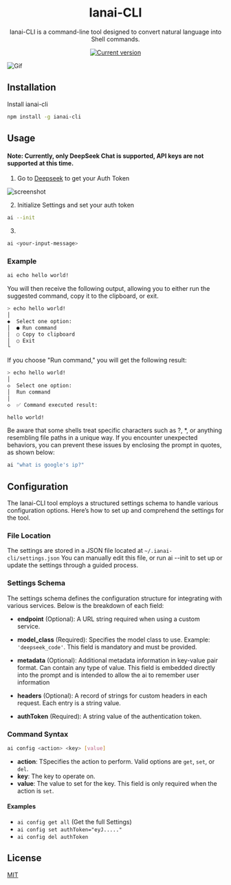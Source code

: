 <h1 align="center" id="title">Ianai-CLI</h1>

<p id="description" align="center">Ianai-CLI is a command-line tool designed to convert natural language into Shell commands.</p>

<p align="center">
   <a href="https://www.npmjs.com/package/ianai-cli"><img src="https://img.shields.io/npm/v/ianai-cli" alt="Current version"></a>
</p>

<img  src="https://github.com/user-attachments/assets/5ddc242c-c974-4935-8f61-4679133c3878" alt="Gif" />

## Installation

Install ianai-cli

```bash
npm install -g ianai-cli
```

## Usage

#### Note: Currently, only DeepSeek Chat is supported, API keys are not supported at this time.

1. Go to [Deepseek](https://chat.deepseek.com/) to get your Auth Token

![screenshot](https://github.com/user-attachments/assets/b4cd8f5c-e205-4742-8e11-e1d08d68ddc2)

2. Initialize Settings and set your auth token

```bash
ai --init
```

3.

```bash
ai <your-input-message>
```

### Example

```bash
ai echo hello world!
```

You will then receive the following output, allowing you to either run the suggested command, copy it to the clipboard, or exit.

```bash
> echo hello world!
│
◆  Select one option:
│  ● Run command
│  ○ Copy to clipboard
│  ○ Exit
└
```

If you choose "Run command," you will get the following result:

```bash
> echo hello world!
│
◇  Select one option:
│  Run command
│
◇  ✅ Command executed result:

hello world!

```

Be aware that some shells treat specific characters such as ?, \*, or anything resembling file paths in a unique way. If you encounter unexpected behaviors, you can prevent these issues by enclosing the prompt in quotes, as shown below:

```bash
ai "what is google's ip?"
```

## Configuration

The Ianai-CLI tool employs a structured settings schema to handle various configuration options. Here’s how to set up and comprehend the settings for the tool.

### File Location

The settings are stored in a JSON file located at `~/.ianai-cli/settings.json` You can manually edit this file, or run ai --init to set up or update the settings through a guided process.

### Settings Schema

The settings schema defines the configuration structure for integrating with various services. Below is the breakdown of each field:

- **endpoint** (Optional): A URL string required when using a custom service.
- **model_class** (Required): Specifies the model class to use. Example: `'deepseek_code'`. This field is mandatory and must be provided.

- **metadata** (Optional): Additional metadata information in key-value pair format. Can contain any type of value. This field is embedded directly into the prompt and is intended to allow the ai to remember user information

- **headers** (Optional): A record of strings for custom headers in each request. Each entry is a string value.

- **authToken** (Required): A string value of the authentication token.

### Command Syntax

```bash
ai config <action> <key> [value]
```

- **action**: TSpecifies the action to perform. Valid options are `get`, `set`, or `del`.
- **key**: The key to operate on.
- **value**: The value to set for the key. This field is only required when the action is `set`.

#### Examples

- `ai config get all` (Get the full Settings)
- `ai config set authToken="eyJ....."`
- `ai config del authToken`

## License

[MIT]("https://choosealicense.com/licenses/mit/")
